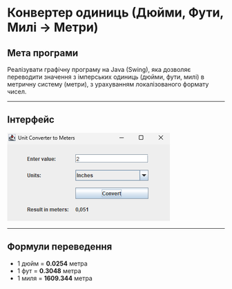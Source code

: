 #  Конвертер одиниць (Дюйми, Фути, Милі → Метри)

##  Мета програми

Реалізувати графічну програму на Java (Swing), яка дозволяє переводити значення з імперських одиниць (дюйми, фути, милі) в метричну систему (метри), з урахуванням локалізованого формату чисел.

---

## Інтерфейс

![img.png](img.png)

---

##  Формули переведення

- 1 дюйм = **0.0254** метра
- 1 фут = **0.3048** метра
- 1 миля = **1609.344** метра


